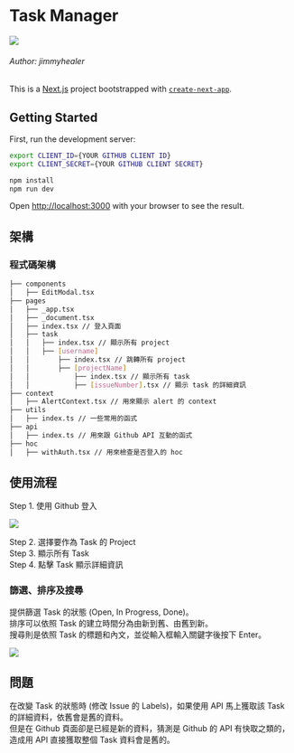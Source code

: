 # Task Manager

![](https://img.shields.io/badge/-Next.js-000000?style=flat-square&logo=next.js&logoColor=white)

###### Author: jimmyhealer

This is a [Next.js](https://nextjs.org/) project bootstrapped with [`create-next-app`](https://github.com/vercel/next.js/tree/canary/packages/create-next-app).

## Getting Started

First, run the development server:

```bash
export CLIENT_ID={YOUR GITHUB CLIENT ID}
export CLIENT_SECRET={YOUR GITHUB CLIENT SECRET}

npm install
npm run dev
```

Open [http://localhost:3000](http://localhost:3000) with your browser to see the result.

## 架構

### 程式碼架構

```bash
├── components
│   ├── EditModal.tsx
├── pages
│   ├── _app.tsx
│   ├── _document.tsx
│   ├── index.tsx // 登入頁面
│   ├── task
│   │   ├── index.tsx // 顯示所有 project
│   │   ├── [username]
│   │       ├── index.tsx // 跳轉所有 project
│   │       ├── [projectName]
│   │           ├── index.tsx // 顯示所有 task
│   │           ├── [issueNumber].tsx // 顯示 task 的詳細資訊
├── context
│   ├── AlertContext.tsx // 用來顯示 alert 的 context
├── utils
│   ├── index.ts // 一些常用的函式
├── api
│   ├── index.ts // 用來跟 Github API 互動的函式
├── hoc
│   ├── withAuth.tsx // 用來檢查是否登入的 hoc
```

## 使用流程

Step 1. 使用 Github 登入

![](https://media.discordapp.net/attachments/1084488208076771349/1092387374836756480/image.png?width=1360&height=662)

Step 2. 選擇要作為 Task 的 Project\
Step 3. 顯示所有 Task\
Step 4. 點擊 Task 顯示詳細資訊

### 篩選、排序及搜尋

提供篩選 Task 的狀態 (Open, In Progress, Done)。\
排序可以依照 Task 的建立時間分為由新到舊、由舊到新。\
搜尋則是依照 Task 的標題和內文，並從輸入框輸入關鍵字後按下 Enter。

![](https://media.discordapp.net/attachments/1084488208076771349/1092387912185806878/image.png?width=1440&height=168)

## 問題

在改變 Task 的狀態時 (修改 Issue 的 Labels)，如果使用 API 馬上獲取該 Task 的詳細資料，依舊會是舊的資料。\
但是在 Github 頁面卻是已經是新的資料，猜測是 Github 的 API 有快取之類的，造成用 API 直接獲取整個 Task 資料會是舊的。
